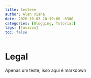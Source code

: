 ```yaml
---
title: testeee
author: Alan Viana
date: 2020-10-03 20:19:00 -0300
categories: [Blogging, Tutorial]
tags: [favicon]
toc: false
---
```


# Legal

Apenas um teste, isso aqui é markdown
